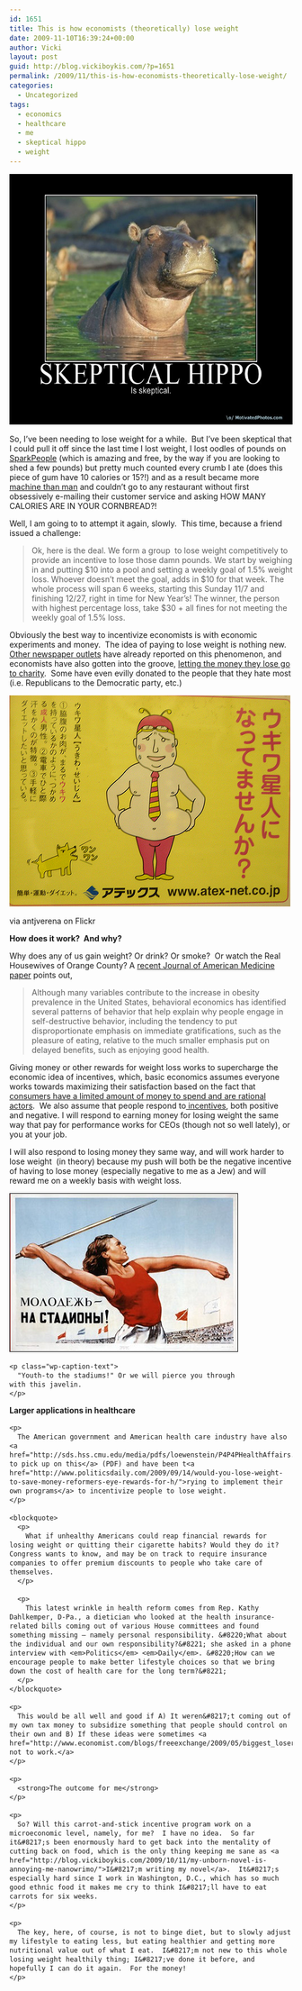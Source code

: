 ```yaml
---
id: 1651
title: This is how economists (theoretically) lose weight
date: 2009-11-10T16:39:24+00:00
author: Vicki
layout: post
guid: http://blog.vickiboykis.com/?p=1651
permalink: /2009/11/this-is-how-economists-theoretically-lose-weight/
categories:
  - Uncategorized
tags:
  - economics
  - healthcare
  - me
  - skeptical hippo
  - weight
---
```

[<img class="aligncenter size-full wp-image-1656" title="skepticalhippo" src="https://raw.githubusercontent.com/veekaybee/wlb/gh-pages/assets/images/2009/11/skepticalhippo.jpg" alt="skepticalhippo" width="592" height="445" />](https://raw.githubusercontent.com/veekaybee/wlb/gh-pages/assets/images/2009/11/skepticalhippo.jpg)

So, I&#8217;ve been needing to lose weight for a while.  But I&#8217;ve been skeptical that I could pull it off since the last time I lost weight, I lost oodles of pounds on [SparkPeople](http://www.sparkpeople.com/) (which is amazing and free, by the way if you are looking to shed a few pounds) but pretty much counted every crumb I ate (does this piece of gum have 10 calories or 15?!) and as a result became more [machine than man](http://www.imdb.com/title/tt0086190/quotes) and couldn&#8217;t go to any restaurant without first obsessively e-mailing their customer service and asking HOW MANY CALORIES ARE IN YOUR CORNBREAD?!

Well, I am going to to attempt it again, slowly.  This time, because a friend issued a challenge:

> Ok, here is the deal. We form a group  to lose weight competitively to provide an incentive to lose those damn pounds. We start by weighing in and putting $10 into a pool and setting a weekly goal of 1.5% weight loss. Whoever doesn&#8217;t meet the goal, adds in $10 for that week. The whole process will span 6 weeks, starting this Sunday 11/7 and finishing 12/27, right in time for New Year&#8217;s! The winner, the person with highest percentage loss, take $30 + all fines for not meeting the weekly goal of 1.5% loss.

Obviously the best way to incentivize economists is with economic experiments and money.  The idea of paying to lose weight is nothing new.  [Other newspaper outlets](http://blogs.wsj.com/economics/2009/05/29/carrots-not-helping-you-lose-weight-try-a-stick/) have already reported on this phenomenon, and economists have also gotten into the groove, [letting the money they lose go to charity](http://economics.about.com/b/2008/02/27/my-1200-weight-loss-gamble-fines-for-staying-fat.htm).  Some have even evilly donated to the people that they hate most (i.e. Republicans to the Democratic party, etc.)

<div id="attachment_1660" style="width: 510px" class="wp-caption aligncenter">
  <a href="https://raw.githubusercontent.com/veekaybee/wlb/gh-pages/assets/images/2009/11/weight-loss.jpg"><img class="size-full wp-image-1660" title="weight loss" src="https://raw.githubusercontent.com/veekaybee/wlb/gh-pages/assets/images/2009/11/weight-loss.jpg" alt="weight loss" width="500" height="375" /></a>
  
  <p class="wp-caption-text">
    via antjverena on Flickr
  </p>
</div>

<p style="text-align: center;">
  <p>
    <strong>How does it work?  And why? </strong>
  </p>
  
  <p>
    Why does any of us gain weight? Or drink? Or smoke?  Or watch the Real Housewives of Orange County? A <a href="http://www.medicalnewstoday.com/articles/132895.php">recent Journal of American Medicine paper</a> points out,
  </p>
  
  <blockquote>
    <p>
      Although many variables contribute to the increase in obesity prevalence in the United States, behavioral economics has identified several patterns of behavior that help explain why people engage in self-destructive behavior, including the tendency to put disproportionate emphasis on immediate gratifications, such as the pleasure of eating, relative to the much smaller emphasis put on delayed benefits, such as enjoying good health.
    </p>
  </blockquote>
  
  <p>
    Giving money or other rewards for weight loss works to supercharge the economic idea of incentives, which, basic economics assumes everyone works towards maximizing their satisfaction based on the fact that <a href="http://www.investopedia.com/university/microeconomics/microeconomics2.asp">consumers have a limited amount of money to spend and are rational actors</a>.  We also assume that people respond to<a href="http://www.econedlink.org/lessons/index.php?lesson=390&page=student"> incentives</a>, both positive and negative. I will respond to earning money for losing weight the same way that pay for performance works for CEOs (though not so well lately), or you at your job.
  </p>
  
  <p>
    I will also respond to losing money they same way, and will work harder to lose weight  (in theory) because my push will both be the negative incentive of having to lose money (especially negative to me as a Jew) and will reward me on a weekly basis with weight loss.
  </p>
  
  <div id="attachment_1662" style="width: 417px" class="wp-caption aligncenter">
    <a href="https://raw.githubusercontent.com/veekaybee/wlb/gh-pages/assets/images/2009/11/soviet_poster_stadion.jpg"><img class="size-full wp-image-1662" title="soviet_poster_stadion" src="https://raw.githubusercontent.com/veekaybee/wlb/gh-pages/assets/images/2009/11/soviet_poster_stadion.jpg" alt="soviet_poster_stadion" width="407" height="282" /></a>
    
    <p class="wp-caption-text">
      "Youth-to the stadiums!" Or we will pierce you through with this javelin.
    </p>
  </div>
  
  <p style="text-align: center;">
    <p>
      <strong>Larger applications in healthcare</strong>
    </p>
    
    <p>
      The American government and American health care industry have also <a href="http://sds.hss.cmu.edu/media/pdfs/loewenstein/P4P4PHealthAffairs.pdf">started to pick up on this</a> (PDF) and have been t<a href="http://www.politicsdaily.com/2009/09/14/would-you-lose-weight-to-save-money-reformers-eye-rewards-for-h/">rying to implement their own programs</a> to incentivize people to lose weight.
    </p>
    
    <blockquote>
      <p>
        What if unhealthy Americans could reap financial rewards for losing weight or quitting their cigarette habits? Would they do it? Congress wants to know, and may be on track to require insurance companies to offer premium discounts to people who take care of themselves.
      </p>
      
      <p>
        This latest wrinkle in health reform comes from Rep. Kathy Dahlkemper, D-Pa., a dietician who looked at the health insurance-related bills coming out of various House committees and found something missing – namely personal responsibility. &#8220;What about the individual and our own responsibility?&#8221; she asked in a phone interview with <em>Politics</em> <em>Daily</em>. &#8220;How can we encourage people to make better lifestyle choices so that we bring down the cost of health care for the long term?&#8221;
      </p>
    </blockquote>
    
    <p>
      This would be all well and good if A) It weren&#8217;t coming out of my own tax money to subsidize something that people should control on their own and B) If these ideas were sometimes <a href="http://www.economist.com/blogs/freeexchange/2009/05/biggest_loser.cfm">proven not to work.</a>
    </p>
    
    <p>
      <strong>The outcome for me</strong>
    </p>
    
    <p>
      So? Will this carrot-and-stick incentive program work on a microeconomic level, namely, for me?  I have no idea.  So far it&#8217;s been enormously hard to get back into the mentality of cutting back on food, which is the only thing keeping me sane as <a href="http://blog.vickiboykis.com/2009/10/11/my-unborn-novel-is-annoying-me-nanowrimo/">I&#8217;m writing my novel</a>.  It&#8217;s especially hard since I work in Washington, D.C., which has so much good ethnic food it makes me cry to think I&#8217;ll have to eat carrots for six weeks.
    </p>
    
    <p>
      The key, here, of course, is not to binge diet, but to slowly adjust my lifestyle to eating less, but eating healthier and getting more nutritional value out of what I eat.  I&#8217;m not new to this whole losing weight healthily thing; I&#8217;ve done it before, and hopefully I can do it again.  For the money!
    </p>